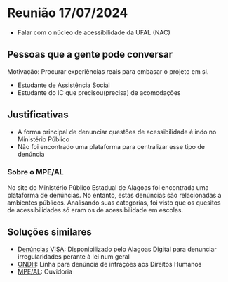 # Reunião 17/07/2024

- Falar com o núcleo de  acessibilidade da UFAL (NAC)

## Pessoas que a gente pode conversar

Motivação: Procurar experiências reais para embasar o projeto em si.

- Estudante de Assistência Social
- Estudante do IC que precisou(precisa) de acomodações


## Justificativas

- A forma principal de denunciar questões de acessibilidade é indo no Ministério Público
- Não foi encontrado uma plataforma para centralizar esse tipo de denúncia

### Sobre o MPE/AL

No site do Ministério Público Estadual de Alagoas foi encontrada uma plataforma de denúncias. No entanto, estas denúncias são relacionadas a ambientes públicos. Analisando suas categorias, foi visto que os quesitos de acessibilidades só eram os de acessibilidade em escolas.

## Soluções similares

- [Denúncias VISA](https://alagoasdigital.al.gov.br/servico/363): Disponibilizado pelo Alagoas Digital para denunciar irregularidades perante à lei num geral
- [ONDH](https://www.gov.br/mdh/pt-br/ondh/): Linha para denúncia de infrações aos Direitos Humanos
- [MPE/AL](https://e-ouv.al.gov.br/): Ouvidoria